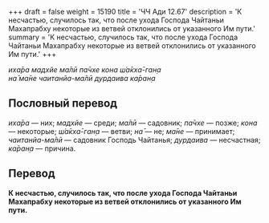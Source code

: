 +++
draft = false
weight = 15190
title = 'ЧЧ Ади 12.67'
description = 'К несчастью, случилось так, что после ухода Господа Чайтаньи Махапрабху некоторые из ветвей отклонились от указанного Им пути.'
summary = 'К несчастью, случилось так, что после ухода Господа Чайтаньи Махапрабху некоторые из ветвей отклонились от указанного Им пути.'
+++

_иха̄ра мадхйе ма̄лӣ па̄чхе кона ш́а̄кха̄-ган̣а  
на̄ ма̄не чаитанйа-ма̄лӣ дурдаива ка̄ран̣а_

## Пословный перевод

_иха̄ра_ — них; _мадхйе_ — среди; _ма̄лӣ_ — садовник; _па̄чхе_ — позже; _кона_ — некоторые; _ш́а̄кха̄_\-_ган̣а_ — ветви; _на̄_ — не; _ма̄не_ — принимает; _чаитанйа_\-_ма̄лӣ_ — садовник Господь Чайтанья; _дурдаива_ — несчастная; _ка̄ран̣а_ — причина.

## Перевод

**К несчастью, случилось так, что после ухода Господа Чайтаньи Махапрабху некоторые из ветвей отклонились от указанного Им пути.**
